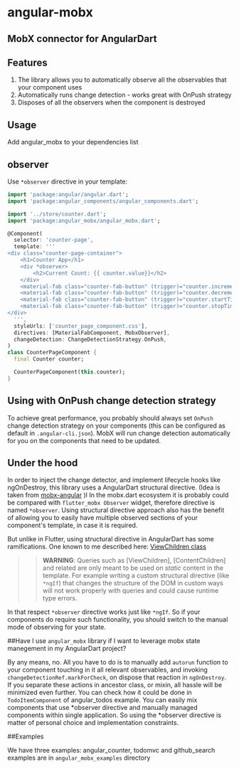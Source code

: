 # angular-mobx

## MobX connector for AngularDart

## Features
1. The library allows you to automatically observe all the observables that your component uses
2. Automatically runs change detection - works great with OnPush strategy
3. Disposes of all the observers when the component is destroyed

## Usage

Add angular_mobx to your dependencies list

## observer
Use `*observer` directive in your template:
```Dart
import 'package:angular/angular.dart';
import 'package:angular_components/angular_components.dart';

import '../store/counter.dart';
import 'package:angular_mobx/angular_mobx.dart';

@Component(
  selector: 'counter-page',
  template: '''
<div class="counter-page-container">
    <h1>Counter App</h1>
    <div *observer>
        <h2>Current Count: {{ counter.value}}</h2>
    </div>
    <material-fab class="counter-fab-button" (trigger)="counter.increment()">+</material-fab>
    <material-fab class="counter-fab-button" (trigger)="counter.decrement()">-</material-fab>
    <material-fab class="counter-fab-button" (trigger)="counter.startTimer()">start</material-fab>
    <material-fab class="counter-fab-button" (trigger)="counter.stopTimer()">stop</material-fab>
</div>
  ''',
  styleUrls: ['counter_page_component.css'],
  directives: [MaterialFabComponent, MobxObserver],
  changeDetection: ChangeDetectionStrategy.OnPush,
)
class CounterPageComponent {
  final Counter counter;

  CounterPageComponent(this.counter);
}
```
## Using with OnPush change detection strategy 
To achieve great performance, you probably should always set `OnPush` change detection strategy on your components (this can be configured as default in `.angular-cli.json`).
MobX will run change detection automatically for you on the components that need to be updated.

## Under the hood
In order to inject the change detector, and implement lifecycle hooks like ngOnDestroy, this library uses a AngularDart structural directive. (Idea is taken from [mobx-angular](https://github.com/mobxjs/mobx-angular) )l
In the mobx.dart ecosystem it is probably could be compared with `flutter_mobx Observer` widget, therefore directive is named `*observer`. Using structural directive approach also has the benefit of allowing you to easily have multiple observed sections of your component's template, in case it is required.

But unlike in Flutter, using structural directive in AngularDart has some ramifications.
One known to me described here: [ViewChildren class](https://webdev.dartlang.org/api/angular/angular/ViewChildren-class)

  >> **WARNING**: Queries such as [ViewChildren], [ContentChildren] and related
     are only meant to be used on _static_ content in the template. For example
     writing a custom structural directive (like `*ngIf`) that changes the
     structure of the DOM in custom ways will not work properly with queries and
     could cause runtime type errors.

In that respect `*observer` directive works just like `*ngIf`. So if your components do require such functionality, you should switch to the manual mode of observing for your state.

##Have I use `angular_mobx` library if I want to leverage mobx state manegement in my AngularDart project?

By any means, no. All you have to do is to manually add `autorun` function to your component touching in it all relevant observables, and invoking 
`changeDetectionRef.markForCheck`, on dispose that reaction in `ngOnDestroy`. 
If you separate these actions in ancestor class, or mixin, all hassle will be minimized even further.
You can check how it could be done in `TodoItemComponent` of angular_todos example.
You can easily mix components that use *observer directive and manually managed components within single application.
So using the *observer directive is matter of personal choice and implementation constraints.


##Examples

We have three examples: angular_counter, todomvc and github_search examples are in `angular_mobx_examples` directory
